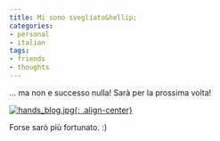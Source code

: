 ```yaml
---
title: Mi sono svegliato&hellip;
categories:
- personal
- italian
tags:
- friends
- thoughts
---
```

... ma non e successo nulla! Sarà per la prossima volta!   

[![hands_blog.jpg]({{site.url}}/assets/images/hands_blog.jpg){: .align-center}]({{site.url}}/assets/images/hands_blog.jpg "hands_blog.jpg" )

Forse sarò più fortunato. :)

